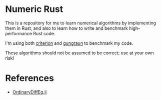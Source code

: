 # Numeric Rust

This is a repository for me to learn numerical algorithms by implementing them in Rust, and also to learn how to write and benchmark high-performance Rust code.

I'm using both [criterion](https://github.com/bheisler/criterion.rs) and [gungraun](https://github.com/gungraun/gungraun) to benchmark my code.

These algorithms should not be assumed to be correct; use at your own risk!

# References

- [OrdinaryDiffEq.jl](https://github.com/SciML/OrdinaryDiffEq.jl)
